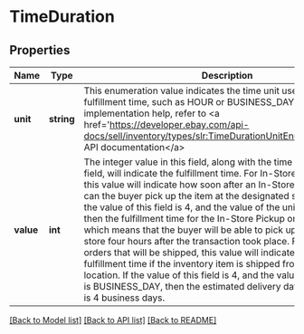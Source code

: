 # TimeDuration

## Properties
Name | Type | Description | Notes
------------ | ------------- | ------------- | -------------
**unit** | **string** | This enumeration value indicates the time unit used to specify the fulfillment time, such as HOUR or BUSINESS_DAY. For implementation help, refer to &lt;a href&#x3D;&#39;https://developer.ebay.com/api-docs/sell/inventory/types/slr:TimeDurationUnitEnum&#39;&gt;eBay API documentation&lt;/a&gt; | [optional] 
**value** | **int** | The integer value in this field, along with the time unit in the unit field, will indicate the fulfillment time. For In-Store Pickup orders, this value will indicate how soon after an In-Store Pickup purchase can the buyer pick up the item at the designated store location. If the value of this field is 4, and the value of the unit field is HOUR, then the fulfillment time for the In-Store Pickup order is four hours, which means that the buyer will be able to pick up the item at the store four hours after the transaction took place. For standard orders that will be shipped, this value will indicate the expected fulfillment time if the inventory item is shipped from the inventory location. If the value of this field is 4, and the value of the unit field is BUSINESS_DAY, then the estimated delivery date after purchase is 4 business days. | [optional] 

[[Back to Model list]](../README.md#documentation-for-models) [[Back to API list]](../README.md#documentation-for-api-endpoints) [[Back to README]](../README.md)



